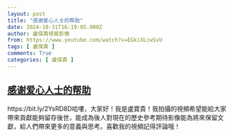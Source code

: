 ```yaml
---
layout: post
title: "感谢爱心人士的帮助"
date: 2024-10-31T16:19:05.000Z
author: 盧保貴視覺影像
from: https://www.youtube.com/watch?v=EGkiXLcwSvU
tags: [ 盧保貴 ]
comments: True
categories: [ 盧保貴 ]
---
```

<!--1730391545000-->
[感谢爱心人士的帮助](https://www.youtube.com/watch?v=EGkiXLcwSvU)
------

<div>
https://bit.ly/2YsRD8D哈嘍，大家好！我是盧寶貴！我拍攝的視頻希望能給大家帶來貢獻能夠留存後世，能成為後人對現在的歷史參考期待影像能為將來保留文獻，給人們帶來更多的意義與思考。喜歡我的視頻記得評論哦！
</div>
